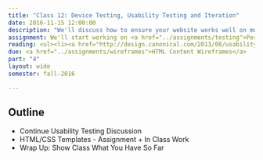 ```yaml
---
title: "Class 12: Device Testing, Usability Testing and Iteration"
date: 2016-11-15 12:00:00
description: "We'll discuss how to ensure your website works well on multiple devices and browsers using the IdeaBase testing lab in class.  We'll also talk about accessibility and why it's important.  Finally, we'll also discuss how to develop usability and accessibility testing tasks and how to iterate on your design."
assignment: We'll start working on <a href="../assignments/testing">Performance & Usability Testing</a> and <a href="../assignments/templates">HTML/CSS Templates</a>
reading: <ul><li><a href="http://design.canonical.com/2013/08/usability-testing-how-do-we-design-effective-tasks">Usability testing - how do we design effective tasks by Tingting Zhao</a></li><li><a href="http://alistapart.com/article/reframing-accessibility-for-the-web">Reframing Accessibility for the Web by Anne Gibson</a></li><li><a href="http://bradfrost.com/blog/mobile/test-on-real-mobile-devices-without-breaking-the-bank/">Test on Real Mobile Devices Without Breaking the Bank by Brad Frost</a></li><li><a href="http://deep.design/the-hamburger-menu/?utm_source=CSS-Weekly&utm_campaign=Issue-176&utm_medium=email">For Reference - The Hamburger Menu Doesn't Work</a></li><li><a href="http://a11yproject.com/checklist.html">For Reference - Web Accessibility Checklist</a></li></ul>
due: <a href="../assignments/wireframes">HTML Content Wireframes</a>
part: "4"
layout: wide
semester: fall-2016

---
```


## Outline

* Continue Usability Testing Discussion
* HTML/CSS Templates - Assignment + In Class Work
* Wrap Up: Show Class What You Have So Far
